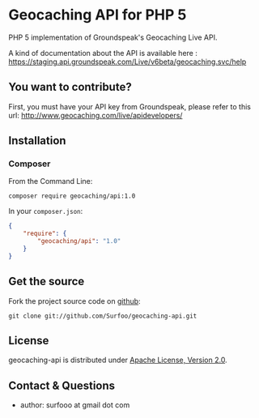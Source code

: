 Geocaching API for PHP 5
========================

PHP 5 implementation of Groundspeak's Geocaching Live API.

A kind of documentation about the API is available here : https://staging.api.groundspeak.com/Live/v6beta/geocaching.svc/help

You want to contribute?
-----------------------

First, you must have your API key from Groundspeak, please refer to this url: http://www.geocaching.com/live/apidevelopers/

## Installation

### Composer

From the Command Line:

```
composer require geocaching/api:1.0
```

In your `composer.json`:

``` json
{
    "require": {
        "geocaching/api": "1.0"
    }
}
```

Get the source
--------------

Fork the project source code on [github](https://github.com/Surfoo/geocaching-api):

    git clone git://github.com/Surfoo/geocaching-api.git

License
-------

geocaching-api is distributed under [Apache License, Version 2.0](http://www.apache.org/licenses/LICENSE-2.0).

Contact & Questions
-------------------

- author: surfooo at gmail dot com
